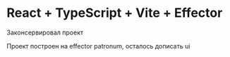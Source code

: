 # React + TypeScript + Vite + Effector

Законсервировал проект

Проект построен на effector patronum, осталось дописать ui 